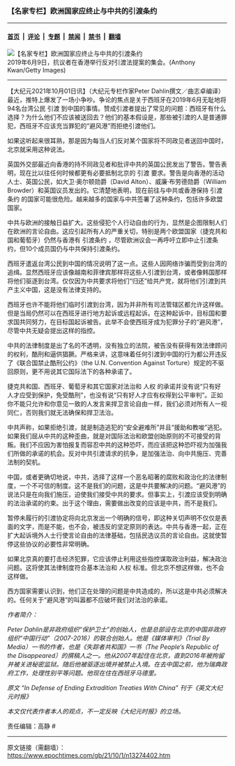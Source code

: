 ### 【名家专栏】欧洲国家应终止与中共的引渡条约

---

#### [首页](../../../..?n13274402) &nbsp;|&nbsp; [评论](../../../../../epoch-comment?n13274402) &nbsp;|&nbsp; [专题](../../../../../epoch-special?n13274402) &nbsp;|&nbsp; [禁闻](../../../../../epoch-news?n13274402) &nbsp;|&nbsp; [禁书](../../../../../books?n13274402) &nbsp;|&nbsp; [翻墙](https://github.com/gfw-breaker/nogfw/blob/master/README.md?n13274402)


<div><img alt="【名家专栏】欧洲国家应终止与中共的引渡条约" class="attachment-djy_600_400 size-djy_600_400 wp-post-image" src="https://i.epochtimes.com/assets/uploads/2021/10/id13274453-GettyImages-1148670742-1200x800-600x400.jpg"/>
<div class="caption">
 2019年6月9日，抗议者在香港举行反对引渡法提案的集会。(Anthony Kwan/Getty Images)
</div></div><hr/><div class="post_content" id="artbody" itemprop="articleBody">
 <!-- article content begin -->
 <p>
  【大纪元2021年10月01日讯】（大纪元专栏作家Peter Dahlin撰文／曲志卓编译）最近，推特上爆发了一场小争吵。争论的焦点是关于西班牙在2019年6月无耻地将94名台湾公民
  <ok href="https://www.epochtimes.com/gb/tag/%E5%BC%95%E6%B8%A1.html">
   引渡
  </ok>
  到中国的事情。赞成引渡者提出了常见的问题：西班牙有什么选择？为什么他们不应该被送回去？他们的基本假设是，那些被引渡的人是普通罪犯，西班牙不应该充当罪犯的“避风港”而拒绝引渡他们。
 </p>
 <p>
  如果这听起来很耳熟，那是因为每当人们反对某个国家将不同政见者送回中国时，北京就采用这种说法。
 </p>
 <p>
  英国外交部最近向香港的持不同政见者和批评中共的英国公民发出了警告。警告表明，现在比以往任何时候都更有必要抵制北京的
  <ok href="https://www.epochtimes.com/gb/tag/%E5%BC%95%E6%B8%A1.html">
   引渡
  </ok>
  要求。警告是向香港的活动人士、英国公民，如大卫‧奥尔顿勋爵（David Alton）、威廉‧布劳德勋爵（William Browder）和英国议员发出的。它清楚地表明，现在前往与中共或香港保持
  <ok href="https://www.epochtimes.com/gb/tag/%E5%BC%95%E6%B8%A1%E6%9D%A1%E7%BA%A6.html">
   引渡条约
  </ok>
  的国家可能很危险。越来越多的国家与中共签署了这种条约，包括许多欧盟国家。
 </p>
 <p>
  中共与欧洲的接触日益扩大。这些侵犯个人行动自由的行为，显然是企图限制人们在欧洲的言论自由。这应引起所有人的严重关切，特别是两个欧盟国家（捷克共和国和葡萄牙）仍然与香港有
  <ok href="https://www.epochtimes.com/gb/tag/%E5%BC%95%E6%B8%A1%E6%9D%A1%E7%BA%A6.html">
   引渡条约
  </ok>
  ，尽管欧洲议会一再呼吁立即中止引渡条约，但10个成员国仍与中共保持引渡条约。
 </p>
 <p>
  西班牙遣返台湾公民到中国的情况说明了这一点。这些人因网络诈骗而受到台湾的追缉。显然西班牙应该像越南和菲律宾那样将这些人引渡到台湾，或者像韩国那样将他们驱逐到台湾。仅仅因为中共要求将他们“归还”给共产党，就将他们引渡到共产主义中国，这是没有法律支持的。
 </p>
 <p>
  西班牙也许不能将他们临时引渡到台湾，因为并非所有司法管辖区都允许这样做。但是当局仍然可以在西班牙进行地方起诉或远程起诉。在这种起诉中，目标国和要求国共同努力，在目标国起诉被告。此举不会使西班牙成为犯罪分子的“避风港”，尽管中共无疑会提出这样的指控。
 </p>
 <p>
  中共的法律制度是出了名的不透明，没有独立的法院，被告没有获得有效法律顾问的权利，酷刑和逼供猖獗。严格来讲，这意味着任何引渡到中国的行为都公开违反了《联合国禁止酷刑公约》（the U.N. Convention Against Torture）规定的不驱回原则，更不用说其它国际法下的各种承诺了。
 </p>
 <p>
  捷克共和国、西班牙、葡萄牙和其它国家对法治和
  <ok href="https://www.epochtimes.com/gb/tag/%E4%BA%BA%E6%9D%83.html">
   人权
  </ok>
  的承诺并没有说“只有好人才应受到保护，免受酷刑”，也没有说“只有好人才应有权得到公平审判”。正如你不能只允许和你意见一致的人发言来捍卫言论自由一样，我们必须对所有人一视同仁，否则我们就无法确保和捍卫法治。
 </p>
 <p>
  中共声称，如果拒绝引渡，就是制造逃犯的“安全避难所”并且“援助和教唆”逃犯。如果我们屈从中共的这种歪曲，就是对国际法治和欧盟创始原则的不可接受的背叛。我们不应因为害怕报复而容忍中共的这种恐吓，而应该把这种恐吓视为加强我们所做的承诺的机会。反对中共引渡请求的抗争，是加强法治、向中共施压、完善法制的契机。
 </p>
 <p>
  中国，或者更确切地说，中共，选择了这样一个恶名昭著的腐败和政治化的法律制度，一个不可信的制度。这不是我们的问题，这是中共要解决的问题。“避风港”的说法只是在向我们施压，迫使我们接受中共的要求。但事实上，引渡应该受到明确的法治承诺的约束。出于这个理由，需要做出改变的应该是中共，而不是我们。
 </p>
 <p>
  暂停未履行的引渡协定将向北京发出一个明确的信号，即这种关切声明不仅仅是表面的文字，而是不能，也不会，被违反的坚定原则的表达。中共与香港一起，正在扩大起诉境外人士行使言论自由的法律基础，包括民选议员的言论自由。这就使暂停这些协议的必要性非常明确。
 </p>
 <p>
  如果北京真的要打击经济犯罪，它应该停止利用这些指控谋取政治利益，解决政治问题。这将使其法律制度符合基本法治和
  <ok href="https://www.epochtimes.com/gb/tag/%E4%BA%BA%E6%9D%83.html">
   人权
  </ok>
  标准。但北京不想这样做，也不会这样做。
 </p>
 <p>
  西方国家需要认识到，他们正在处理的问题是中共造成的，所以这是中共必须解决的。任何关于“避风港”的叫嚣都不应破坏我们对法治的承诺。
 </p>
 <p>
  <em>
   作者简介：
  </em>
 </p>
 <p>
  <em>
   Peter Dahlin是非政府组织“保护卫士”的创始人，也是总部设在北京的中国非政府组织“中国行动”（2007-2016）的联合创始人。他是《媒体审判》（Trial By Media）一书的作者，也是《失踪者共和国》一书（The People’s Republic of the Disappeared）的撰稿人之一。他从2007年起住在北京，直到2016年被拘留并被关进秘密监狱。随后他被驱逐出境并被禁止入境。在去中国之前，他为瑞典政府工作，处理性别平等问题。他现在住在西班牙马德里。
  </em>
 </p>
 <p>
  <em>
   原文
   <ok href="https://www.theepochtimes.com/in-defense-of-ending-extradition-treaties-with-china_4014809.html">
    “In Defense of Ending Extradition Treaties With China”
   </ok>
   刊于《英文大纪元时报》
  </em>
 </p>
 <p>
  <em>
   本文仅代表作者本人的观点，不一定反映《大纪元时报》的立场。
  </em>
 </p>
 <p>
  责任编辑：高静 #
 </p>
 <!-- article content end -->
 <div id="below_article_ad">
 </div>
</div>


---

原文链接（需翻墙）：https://www.epochtimes.com/gb/21/10/1/n13274402.htm